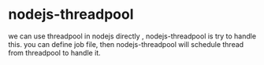 # nodejs-threadpool
we can use threadpool in nodejs directly , nodejs-threadpool is try to handle this. you can define job file, then nodejs-threadpool will schedule thread from threadpool to handle it.
